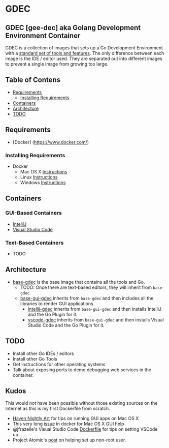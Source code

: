 # GDEC
## GDEC [gee-dec] aka Golang Development Environment Container


GDEC is a collection of images that sets up a Go Development Environment with a [standard set of tools and features](base/README.md#image-contents). The only difference between each image is the IDE / editor used. They are separated out into different images to prevent a single image from growing too large.

## Table of Contens
- [Requirements](#requirements)
  - [Installing Requirements](#installing-requirements)
- [Containers](#containers)
- [Architecture](#architecture)
- [TODO](#todo)

## Requirements
- [Docker] (https://www.docker.com/)

### Installing Requirements
 - Docker
   - Mac OS X [Instructions](http://docs.docker.com/mac/step_one/)
   - Linux [Instructions](http://docs.docker.com/linux/step_one/)
   - Windows [Instructions](http://docs.docker.com/windows/step_one/)

## Containers
### GUI-Based Containers
- [IntelliJ](intellij/)
- [Visual Studio Code](vscode/)

### Text-Based Containers
- TODO

## Architecture
- [base-gdec](base/) is the base image that contains all the tools and Go.
  - TODO: Once there are text-based editors, they will inherit from `base-gdec`.
  - [base-gui-gdec](base/gui) inherits from `base-gdec` and then includes all the libraries to render GUI applications
    - [intellij-gdec](intellij/) inherits from `base-gui-gdec` and then installs IntelliJ and the Go Plugin for it.
    - [vscode-gdec](vscode/) inherits from `base-gui-gdec` and then installs Visual Studio Code and the Go Plugin for it.


## TODO
- Install other Go IDEs / editors
- Install other Go Tools
- Get instructions for other operating systems
- Talk about exposing ports to demo debugging web services in the container.

## Kudos
This would not have been possible without those existing sources on the Internet as this is my first Dockerfile from scratch.
- [Haven Nightly Art](https://haven.nightlyart.com/trying-gui-apps-with-docker/) for tips on running GUI apps on Mac OS X
- This very long [issue](https://github.com/docker/docker/issues/8710) in docker for Mac OS X GUI help
- @jfrazelle's Visual Studio Code [Dockerfile](https://github.com/jfrazelle/dockerfiles/tree/master/visualstudio) for tips on setting VSCode up.
- Project Atomic's [post](http://www.projectatomic.io/docs/docker-image-author-guidance/) on helping set up non-root user.
